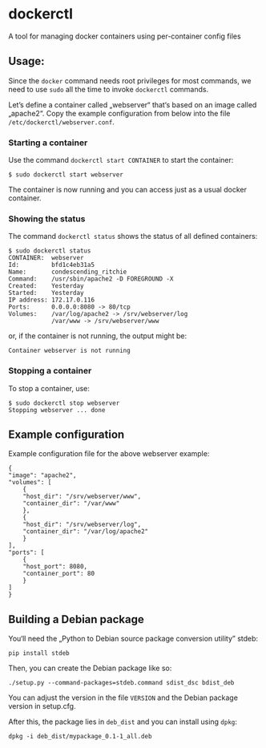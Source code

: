 # dockerctl

A tool for managing docker containers using per-container config files

## Usage:

Since the `docker` command needs root privileges for most commands, we need to
use `sudo` all the time to invoke `dockerctl` commands.

Let’s define a container called „webserver“ that‘s based on an image called
„apache2“. Copy the example configuration from below into the file
`/etc/dockerctl/webserver.conf`.

### Starting a container
Use the command `dockerctl start CONTAINER` to start the container:

    $ sudo dockerctl start webserver

The container is now running and you can access just as a usual docker
container.

### Showing the status

The command `dockerctl status` shows the status of all defined containers:

    $ sudo dockerctl status
    CONTAINER:  webserver
    Id:         bfd1c4eb31a5
    Name:       condescending_ritchie
    Command:    /usr/sbin/apache2 -D FOREGROUND -X
    Created:    Yesterday
    Started:    Yesterday
    IP address: 172.17.0.116
    Ports:      0.0.0.0:8080 -> 80/tcp
    Volumes:    /var/log/apache2 -> /srv/webserver/log
                /var/www -> /srv/webserver/www

or, if the container is not running, the output might be:

    Container webserver is not running

### Stopping a container

To stop a container, use:

    $ sudo dockerctl stop webserver
    Stopping webserver ... done

## Example configuration

Example configuration file for the above webserver example:

    {
    "image": "apache2",
    "volumes": [
        {
        "host_dir": "/srv/webserver/www",
        "container_dir": "/var/www"
        },
        {
        "host_dir": "/srv/webserver/log",
        "container_dir": "/var/log/apache2"
        }
    ],
    "ports": [
        {
        "host_port": 8080,
        "container_port": 80
        }
    ]
    }

## Building a Debian package

You‘ll need the „Python to Debian source package conversion utility” stdeb:

    pip install stdeb

Then, you can create the Debian package like so:

    ./setup.py --command-packages=stdeb.command sdist_dsc bdist_deb

You can adjust the version in the file `VERSION` and the Debian package version
in setup.cfg.

After this, the package lies in `deb_dist` and you can install using `dpkg`:

    dpkg -i deb_dist/mypackage_0.1-1_all.deb
